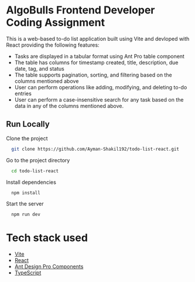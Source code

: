 
# AlgoBulls Frontend Developer Coding Assignment


This is a web-based to-do list application built using Vite and devloped with React providing  the following features:

* Tasks are displayed in a tabular format using Ant Pro table component
* The table has columns for timestamp created, title, description, due date, tag, and status
* The table supports pagination, sorting, and filtering based on the columns mentioned above
* User can perform operations like adding, modifying, and deleting to-do entries
* User can perform a case-insensitive search for any task based on the data in any of the columns mentioned above.

## Run Locally

Clone the project

```bash
  git clone https://github.com/Ayman-Shakil192/todo-list-react.git
```

Go to the project directory

```bash
  cd todo-list-react
```

Install dependencies

```bash
  npm install
```

Start the server

```bash
  npm run dev
```

# Tech stack used

* [Vite](https://vitejs.dev/guide/)
* [React](https://react.dev/)
* [Ant Design Pro Components](https://procomponents.ant.design/en-US)
* [TypeScript](https://www.typescriptlang.org/)


